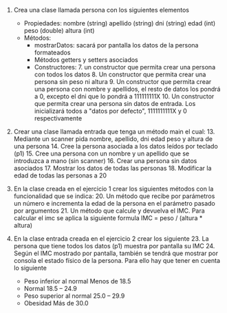 1. Crea una clase llamada persona con los siguientes elementos
	- Propiedades: nombre (string) apellido (string) dni (string) edad (int) peso (double) altura (int)
	- Métodos: 
		- mostrarDatos: sacará por pantalla los datos de la persona formateados
		- Métodos getters y setters asociados
		- Constructores:
			7. un constructor que permita crear una persona con todos los datos
			8. Un constructor que permita crear una persona sin peso ni altura
			9. Un constructor que permita crear una persona con nombre y apellidos, el resto de datos los pondrá a 0, excepto el dni que lo pondrá a 111111111X
			10. Un constructor que permita crear una persona sin datos de entrada. Los inicializará todos a "datos por defecto", 1111111111X y 0 respectivamente
12. Crear una clase llamada entrada que tenga un método main el cual:
	13. Mediante un scanner pida nombre, apellido, dni edad peso y altura de una persona
	14. Cree la persona asociada a los datos leídos por teclado (p1)
	15. Cree una persona con un nombre y un apellido que se introduzca a mano (sin scanner)
	16. Crear una persona sin datos asociados
	17. Mostrar los datos de todas las personas
	18. Modificar la edad de todas las personas a 20
19. En la clase creada en el ejercicio 1 crear los siguientes métodos con la funcionalidad que se indica:
	20. Un método que recibe por parámetros un número e incrementa la edad de la persona en el parámetro pasado por argumentos
	21. Un método que calcule y devuelva el IMC. Para calcular el imc se aplica la siguiente formula IMC = peso / (altura * altura)
22. En la clase entrada creada en el ejercicio 2 crear los siguiente
	23. La persona que tiene todos los datos (p1) muestra por pantalla su IMC
	24. Según el IMC mostrado por pantalla, también se tendrá que mostrar por consola el estado físico de la persona. Para ello hay que tener en cuenta lo siguiente

	- Peso inferior al normal	Menos de 18.5
	- Normal	18.5 – 24.9
	- Peso superior al normal	25.0 – 29.9
	- Obesidad	Más de 30.0
